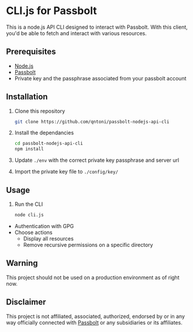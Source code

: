 # CLI.js for Passbolt

This is a node.js API CLI designed to interact with Passbolt. With this client, you'd be able to fetch and interact with various resources.

## Prerequisites 
- [Node.js](https://nodejs.org/en)
- [Passbolt](https://help.passbolt.com/hosting/install)
- Private key and the passphrase associated from your passbolt account

## Installation
1. Clone this repository
    ```bash
    git clone https://github.com/qntoni/passbolt-nodejs-api-cli
    ```
   
2. Install the dependancies
    ```bash
    cd passbolt-nodejs-api-cli
    npm install 
    ```
   
3. Update `./env` with the correct private key passphrase and server url
4. Import the private key file to `./config/key/`

## Usage

1. Run the CLI
   ```bash
   node cli.js
   ```
   
- Authentication with GPG
- Choose actions
  - Display all resources
  - Remove recursive permissions on a specific directory

## Warning

This project should not be used on a production environment as of right now.

## Disclaimer

This project is not affiliated, associated, authorized, endorsed by or in any way officially connected with [Passbolt](https://github.com/passbolt) or any subsidiaries or its affiliates. 
